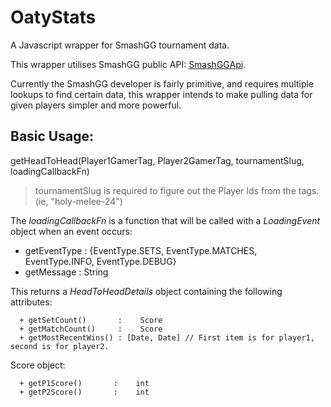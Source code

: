 # OatyStats
A Javascript wrapper for SmashGG tournament data.

This wrapper utilises SmashGG public API: [SmashGGApi](https://smashgg.zendesk.com/hc/en-us/articles/217471947-API-Access).

Currently the SmashGG developer is fairly primitive, and requires multiple lookups to find certain data, this wrapper intends to make pulling data for given players simpler and more powerful.

## Basic Usage:
getHeadToHead(Player1GamerTag, Player2GamerTag, tournamentSlug, loadingCallbackFn)
 > tournamentSlug is required to figure out the Player Ids from the tags. (ie, "holy-melee-24")
 
The _loadingCallbackFn_ is a function that will be called with a *LoadingEvent* object when an event occurs:
  + getEventType : {EventType.SETS, EventType.MATCHES, EventType.INFO, EventType.DEBUG}
  + getMessage : String
 
This returns a *HeadToHeadDetails* object containing the following attributes:
```
  + getSetCount()       :    Score
  + getMatchCount()     :    Score
  + getMostRecentWins() : [Date, Date] // First item is for player1, second is for player2.
```
Score object:
```
  + getP1Score()       :    int
  + getP2Score()       :    int
```